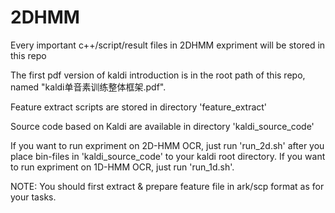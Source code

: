 # 2DHMM
Every important c++/script/result files in 2DHMM expriment will be stored in this repo

The first pdf version of kaldi introduction is in the root path of this repo, named "kaldi单音素训练整体框架.pdf".

Feature extract scripts are stored in directory 'feature_extract'

Source code based on Kaldi are available in directory 'kaldi_source_code'

If you want to run expriment on 2D-HMM OCR, just run 'run_2d.sh' after you place bin-files in 'kaldi_source_code' to your kaldi root directory.
If you want to run expriment on 1D-HMM OCR, just run 'run_1d.sh'.

NOTE: You should first extract & prepare feature file in ark/scp format as for your tasks.
